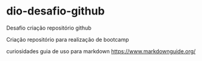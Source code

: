 # dio-desafio-github
Desafio criação repositório github

Criação repositório para realização de bootcamp

curiosidades guia de uso para markdown
https://www.markdownguide.org/